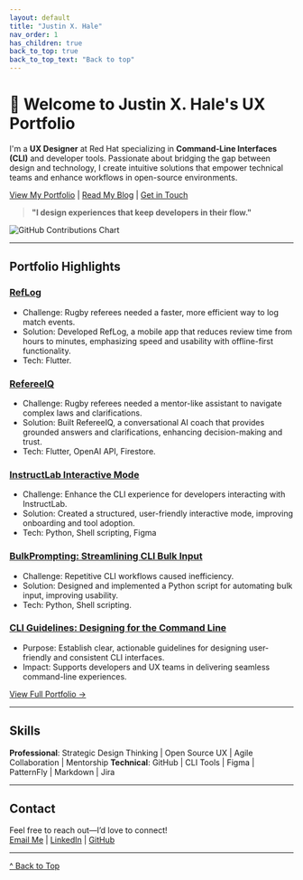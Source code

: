 ```yaml
---
layout: default
title: "Justin X. Hale"
nav_order: 1
has_children: true
back_to_top: true
back_to_top_text: "Back to top"
---
```

<a id="back-to-top"></a>

# 👋 Welcome to Justin X. Hale's UX Portfolio

I'm a **UX Designer** at Red Hat specializing in **Command-Line Interfaces (CLI)** and developer tools. Passionate about bridging the gap between design and 
technology, I create intuitive solutions that empower technical teams and enhance workflows in open-source environments.  

[View My Portfolio](./portfolio.md) | [Read My Blog](./blog.md) | [Get in Touch](#contact)  

> **"I design experiences that keep developers in their flow."** 

<img src="https://ghchart.rshah.org/JustinXHale" alt="GitHub Contributions Chart">

---

## Portfolio Highlights

### [RefLog](./portfolio/reflog/reflog.md)
- Challenge: Rugby referees needed a faster, more efficient way to log match events.
- Solution: Developed RefLog, a mobile app that reduces review time from hours to minutes, emphasizing speed and usability with offline-first functionality.
- Tech: Flutter.

### [RefereeIQ](./portfolio/refereeiq/refereeiq.md)
- Challenge: Rugby referees needed a mentor-like assistant to navigate complex laws and clarifications.
- Solution: Built RefereeIQ, a conversational AI coach that provides grounded answers and clarifications, enhancing decision-making and trust.
- Tech: Flutter, OpenAI API, Firestore.

### [InstructLab Interactive Mode](https://github.com/JustinXHale/instructlab-interactivemode)
- Challenge: Enhance the CLI experience for developers interacting with InstructLab.
- Solution: Created a structured, user-friendly interactive mode, improving onboarding and tool adoption.
- Tech: Python, Shell scripting, Figma

### [BulkPrompting: Streamlining CLI Bulk Input](https://github.com/JustinXHale/bulkprompting)  
- Challenge: Repetitive CLI workflows caused inefficiency.
- Solution: Designed and implemented a Python script for automating bulk input, improving usability.
- Tech: Python, Shell scripting.

### [CLI Guidelines: Designing for the Command Line](https://www.uxd-hub.com/entries/design/cli-guidelines)  
- Purpose: Establish clear, actionable guidelines for designing user-friendly and consistent CLI interfaces.
- Impact: Supports developers and UX teams in delivering seamless command-line experiences.

[View Full Portfolio →](./portfolio.md)

---

## Skills
**Professional**: Strategic Design Thinking | Open Source UX | Agile Collaboration | Mentorship
**Technical**: GitHub | CLI Tools | Figma | PatternFly | Markdown | Jira

---

## Contact
Feel free to reach out—I’d love to connect!  
[Email Me](mailto:justinxhale@gmail.com) | [LinkedIn](https://www.linkedin.com/in/justinxhale) | [GitHub](https://github.com/justinxhale)

---

<a href="#top" id="back-to-top">^ Back to Top</a>